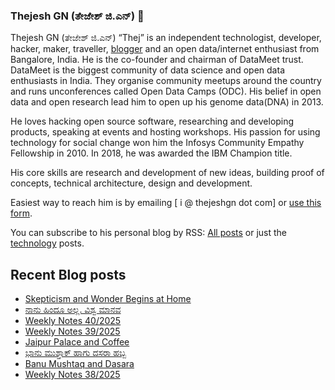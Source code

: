 ### Thejesh GN (ತೇಜೇಶ್ ಜಿ.ಎನ್) 👋

Thejesh GN (ತೇಜೇಶ್ ಜಿ.ಎನ್) “Thej” is an independent technologist, developer, hacker, maker, traveller, [blogger](https://thejeshgn.com/) and an open data/internet enthusiast from Bangalore, India. He is the co-founder and chairman of DataMeet trust. DataMeet is the biggest community of data science and open data enthusiasts in India. They organise community meetups around the country and runs unconferences called Open Data Camps (ODC). His belief in open data and open research lead him to open up his genome data(DNA) in 2013.

He loves hacking open source software, researching and developing products, speaking at events and hosting workshops. His passion for using technology for social change won him the Infosys Community Empathy Fellowship in 2010. In 2018, he was awarded the IBM Champion title.

His core skills are research and development of new ideas, building proof of concepts, technical architecture, design and development.

Easiest way to reach him is by emailing [ i @ thejeshgn dot com] or [use this form](https://thejeshgn.com/contact/).

You can subscribe to his personal blog by RSS: [All posts](https://feeds.thejeshgn.com/thejeshgn) or just the [technology](https://feeds.thejeshgn.com/technology) posts.

## Recent Blog posts
<!-- BLOG-POST-LIST:START -->
- [Skepticism and Wonder Begins at Home](https://thejeshgn.com/2025/10/09/skepticism-and-wonder-begins-at-home/)
- [ನಾನು ಹಿಂದೂ ಅಲ್ಲ. ವಿಶ್ವ ಮಾನವ](https://thejeshgn.com/2025/10/05/naa-hindu-alla-vishwa-manava/)
- [Weekly Notes 40/2025](https://thejeshgn.com/2025/10/03/weekly-notes-40-2025/)
- [Weekly Notes 39/2025](https://thejeshgn.com/2025/09/26/weekly-notes-39-2025/)
- [Jaipur Palace and Coffee](https://thejeshgn.com/2025/09/25/jaipur-palace-and-coffee/)
- [ಭಾನು ಮುಶ್ತಾಕ್ ಹಾಗು ದಸರಾ ಹಬ್ಬ](https://thejeshgn.com/2025/09/20/banu-mushtaq-and-dasara-habba/)
- [Banu Mushtaq and Dasara](https://thejeshgn.com/2025/09/20/banu-mushtaq-and-dasara/)
- [Weekly Notes 38/2025](https://thejeshgn.com/2025/09/19/weekly-notes-38-2025/)
<!-- BLOG-POST-LIST:END -->
